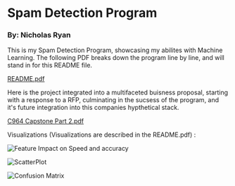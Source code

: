 # Spam Detection Program
### By: Nicholas Ryan

This is my Spam Detection Program, showcasing my abilites with Machine Learning. 
The following PDF breaks down the program line by line, and will stand in for this README file. 

[README.pdf](https://github.com/halusy/Spam-Detection-Program/files/15137018/README.pdf)

Here is the project integrated into a multifaceted buisness proposal, starting with a response to a RFP, culminating in the sucsess of the program, and it's future integration into this companies hypthetical stack. 

[C964 Capstone Part 2.pdf](https://github.com/halusy/Spam-Detection-Program/files/15137044/C964.Capstone.Part.2.pdf)

Visualizations (Visualizations are described in the README.pdf) :

![Feature Impact on Speed and accuracy](https://github.com/halusy/Spam-Detection-Program/assets/81491502/54f25ecf-6b7d-473c-997c-bee0224f9adc)

![ScatterPlot](https://github.com/halusy/Spam-Detection-Program/assets/81491502/20906a9a-f9f2-40fd-a3b2-7bd59caf49d9)

![Confusion Matrix](https://github.com/halusy/Spam-Detection-Program/assets/81491502/216b44f7-72f0-45b9-a2c0-74f909cb28d3)
